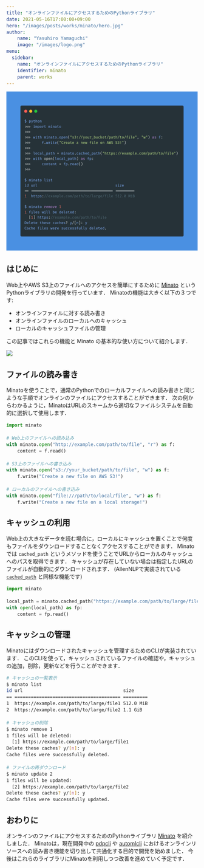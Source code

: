 ```yaml
---
title: "オンラインファイルにアクセスするためのPythonライブラリ"
date: 2021-05-16T17:00:00+09:00
hero: "/images/posts/works/minato/hero.jpg"
author:
    name: "Yasuhiro Yamaguchi"
    image: "/images/logo.png"
menu:
  sidebar:
    name: "オンラインファイルにアクセスするためのPythonライブラリ"
    identifier: minato
    parent: works
---
```


![usage](/images/posts/works/minato/usage.png)

## はじめに

Web上やAWS S3上のファイルへのアクセスを簡単にするために [Minato](https://github.com/altescy/minato) というPythonライブラリの開発を行っています．
Minatoの機能は大きく以下の３つです:

- オンラインファイルに対する読み書き
- オンラインファイルのローカルへのキャッシュ
- ローカルのキャッシュファイルの管理

この記事ではこれらの機能と Minato の基本的な使い方について紹介します．

 <a href="https://github.com/altescy/minato"><img src="https://github-link-card.s3.ap-northeast-1.amazonaws.com/altescy/minato.png" width="460px"></a>



## ファイルの読み書き

Minatoを使うことで，通常のPythonでのローカルファイルへの読み書きと同じような手順でオンラインのファイルにアクセスすることができます．
次の例からわかるように，MinatoはURLのスキームから適切なファイルシステムを自動的に選択して使用します．

```python
import minato

# Web上のファイルへの読み込み
with minato.open("http://example.com/path/to/file", "r") as f:
    content = f.read()

# S3上のファイルへの書き込み
with minato.open("s3://your_bucket/path/to/file", "w") as f:
    f.write("Create a new file on AWS S3!")

# ローカルのファイルへの書き込み
with minato.open("file:///path/to/local/file", "w") as f:
    f.write("Create a new file on a local storage!")
```


## キャッシュの利用

Web上の大きなデータを読む場合に，ローカルにキャッシュを置くことで何度もファイルをダウンロードすることなくアクセスすることができます．
Minatoでは `cached_path` というメソッドを使うことでURLからローカルのキャッシュへのパスを取得できます．
キャッシュが存在していない場合は指定したURLのファイルが自動的にダウンロードされます．
(AllenNLPで実装されている [`cached_path`](https://github.com/allenai/allennlp/blob/v2.4.0/allennlp/common/file_utils.py#L202) と同様な機能です)

```python
import minato

local_path = minato.cached_path("https://example.com/path/to/large/file")
with open(local_path) as fp:
    content = fp.read()
```


## キャッシュの管理

Minatoにはダウンロードされたキャッシュを管理するためのCLIが実装されています．
このCLIを使って，キャッシュされているファイルの確認や，キャッシュの追加，削除，更新などを行うことができます．

```bash
# キャッシュの一覧表示
$ minato list
id url                                     size
== ======================================= =========
1  https://example.com/path/to/large/file1 512.0 MiB
2  https://example.com/path/to/large/file2 1.1 GiB

# キャッシュの削除
$ minato remove 1
1 files will be deleted:
  [1] https://example.com/path/to/large/file1
Delete these caches? y/[n]: y
Cache files were successfully deleted.

# ファイルの再ダウンロード
$ minato update 2
1 files will be updated:
  [2] https://example.com/path/to/large/file2
Delete these caches? y/[n]: y
Cache files were successfully updated.
```


## おわりに

オンラインのファイルにアクセスするためのPythonライブラリ [Minato](https://github.com/altescy/minato) を紹介しました．
Minatoは，現在開発中の [pdpcli](https://github.com/altescy/pdpcli) や [automlcli](https://github.com/altescy/automlcli) におけるオンラインリソースへの読み書き機能を切り出して共通化する目的で開発を始めました．
今後はこれらのライブラリにMinatoを利用しつつ改善を進めていく予定です．
